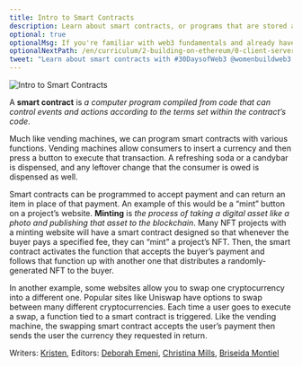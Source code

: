 ```yaml
---
title: Intro to Smart Contracts
description: Learn about smart contracts, or programs that are stored and run on blockchains.
optional: true
optionalMsg: If you're familiar with web3 fundamentals and already have your own crypto wallet, feel free to jump ahead to the next section!
optionalNextPath: /en/curriculum/2-building-on-ethereum/0-client-server-architecture
tweet: "Learn about smart contracts with #30DaysofWeb3 @womenbuildweb3 🌐"
---
```


![Intro to Smart Contracts](https://user-images.githubusercontent.com/15064710/180661915-e5225c08-7428-4a71-b521-c633023f747e.png)

A **smart contract** is _a computer program compiled from code that can control events and actions according to the terms set within the contract’s code_.

Much like vending machines, we can program smart contracts with various functions. Vending machines allow consumers to insert a currency and then press a button to execute that transaction. A refreshing soda or a candybar is dispensed, and any leftover change that the consumer is owed is dispensed as well.

Smart contracts can be programmed to accept payment and can return an item in place of that payment. An example of this would be a “mint” button on a project’s website. **Minting** is _the process of taking a digital asset like a photo and publishing that asset to the blockchain_. Many NFT projects with a minting website will have a smart contract designed so that whenever the buyer pays a specified fee, they can “mint” a project’s NFT. Then, the smart contract activates the function that accepts the buyer’s payment and follows that function up with another one that distributes a randomly-generated NFT to the buyer.

In another example, some websites allow you to swap one cryptocurrency into a different one. Popular sites like Uniswap have options to swap between many different cryptocurrencies. Each time a user goes to execute a swap, a function tied to a smart contract is triggered. Like the vending machine, the swapping smart contract accepts the user’s payment then sends the user the currency they requested in return.

Writers: [Kristen](https://twitter.com/CuddleofDeath),
Editors: [Deborah Emeni](https://twitter.com/_emeni_deborah), [Christina Mills](https://twitter.com/bombayonchain), [Briseida Montiel](https://twitter.com/brizism)
